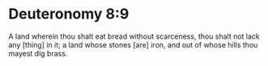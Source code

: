 # Deuteronomy 8:9

A land wherein thou shalt eat bread without scarceness, thou shalt not lack any [thing] in it; a land whose stones [are] iron, and out of whose hills thou mayest dig brass.